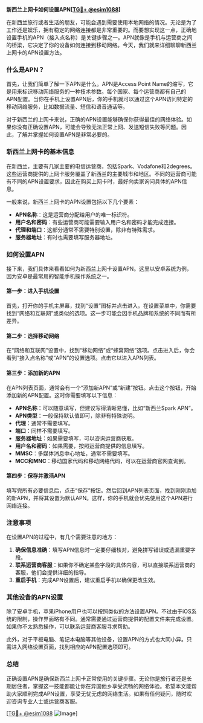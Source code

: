**新西兰上网卡如何设置APN[[TG💪+ @esim1088](https://t.me/s/esim1088)]**

在新西兰旅行或者生活的朋友，可能会遇到需要使用本地网络的情况。无论是为了工作还是娱乐，拥有稳定的网络连接都是非常重要的。而要想实现这一点，正确地设置手机的APN（接入点名称）是关键步骤之一。APN就像是手机与运营商之间的桥梁，它决定了你的设备如何连接到移动网络。今天，我们就来详细聊聊新西兰上网卡的APN设置方法。

### 什么是APN？

首先，让我们简单了解一下APN是什么。APN是Access Point Name的缩写，它是用来标识移动网络服务的一种技术参数。每个国家、每个运营商都有自己的APN配置。当你在手机上设置APN后，你的手机就可以通过这个APN访问特定的移动网络服务，比如数据流量、短信和语音通话等。

对于新西兰的上网卡来说，正确的APN设置能够确保你获得最佳的网络体验。如果你没有正确设置APN，可能会导致无法正常上网、发送短信失败等问题。因此，了解并掌握如何设置APN是非常必要的。

### 新西兰上网卡的基本信息

在新西兰，主要有几家主要的电信运营商，包括Spark、Vodafone和2degrees。这些运营商提供的上网卡服务覆盖了新西兰的主要城市和地区。不同的运营商可能有不同的APN设置要求，因此在购买上网卡时，最好向卖家询问具体的APN信息。

一般来说，新西兰上网卡的APN设置包括以下几个要素：
- **APN名称**：这是运营商分配给用户的唯一标识符。
- **用户名和密码**：有些运营商可能需要输入用户名和密码才能完成连接。
- **代理和端口**：这部分通常不需要特别设置，除非有特殊需求。
- **服务器地址**：有时也需要填写服务器地址。

### 如何设置APN

接下来，我们具体来看看如何为新西兰上网卡设置APN。这里以安卓系统为例，因为安卓是最常用的智能手机操作系统之一。

#### 第一步：进入手机设置

首先，打开你的手机主屏幕，找到“设置”图标并点击进入。在设置菜单中，你需要找到“网络和互联网”或类似的选项。这一步可能会因手机品牌和系统的不同而有所差异。

#### 第二步：选择移动网络

在“网络和互联网”设置中，找到“移动网络”或“蜂窝网络”选项。点击进入后，你会看到“接入点名称”或“APN”的设置选项。点击它以进入APN列表。

#### 第三步：添加新的APN

在APN列表页面，通常会有一个“添加新APN”或“新建”按钮。点击这个按钮，开始添加新的APN配置。这时你需要填写以下信息：

- **APN名称**：可以随意填写，但建议写得清晰易懂，比如“新西兰Spark APN”。
- **APN类型**：一般保持默认值即可，除非有特殊说明。
- **代理**：通常不需要填写。
- **端口**：同样不需要填写。
- **服务器地址**：如果需要填写，可以咨询运营商获取。
- **用户名和密码**：如果需要，按照运营商提供的信息填写。
- **MMSC**：多媒体消息中心地址，通常不需要填写。
- **MCC和MNC**：移动国家代码和移动网络代码，可以在运营商官网查询到。

#### 第四步：保存并激活APN

填写完所有必要信息后，点击“保存”按钮。然后回到APN列表页面，找到刚刚添加的新APN，并将其设置为默认APN。这样，你的手机就会优先使用这个APN进行网络连接。

### 注意事项

在设置APN的过程中，有几个需要注意的地方：
1. **确保信息准确**：填写APN信息时一定要仔细核对，避免拼写错误或遗漏重要字段。
2. **联系运营商客服**：如果你不确定某些字段的具体内容，可以直接联系运营商的客服，他们会提供详细的指导。
3. **重启手机**：完成APN设置后，建议重启手机以确保更改生效。

### 其他设备的APN设置

除了安卓手机，苹果iPhone用户也可以按照类似的方法设置APN。不过由于iOS系统的限制，操作界面略有不同。通常需要通过运营商提供的配置文件来完成设置。如果你不太熟悉操作，可以联系运营商客服寻求帮助。

此外，对于平板电脑、笔记本电脑等其他设备，设置APN的方式也大同小异。只需进入网络设置页面，找到相应的APN配置选项即可。

### 总结

正确设置APN是确保新西兰上网卡正常使用的关键步骤。无论你是旅行者还是长期居住者，掌握这一技能都能让你在异国他乡享受流畅的网络体验。希望本文能帮助大家顺利完成APN设置，享受无忧无虑的网络生活。如果有任何疑问，随时欢迎咨询专业人士或运营商客服。

[[TG💪+ @esim1088](https://t.me/s/esim1088) ![Image](https://i.postimg.cc/4NQfJmqS/Snipaste-2025-05-13-00-14-12.png)]